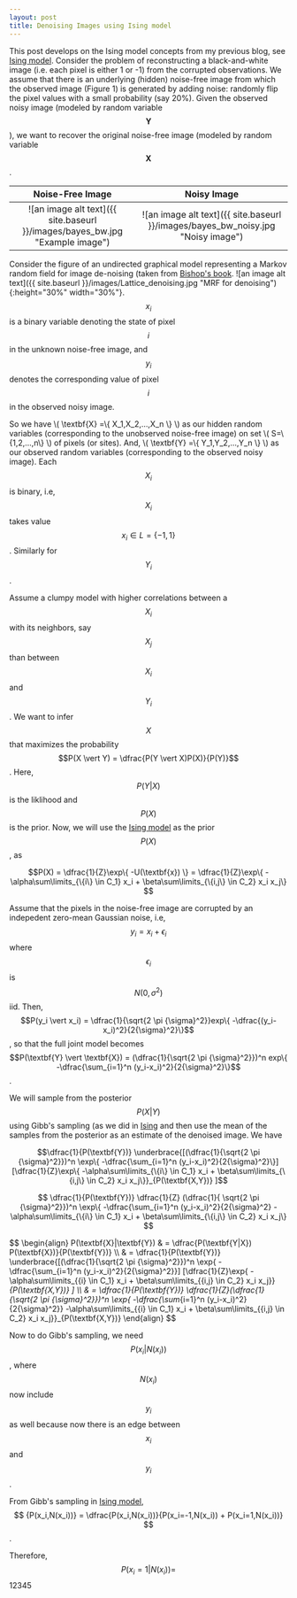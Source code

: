 ```yaml
---
layout: post
title: Denoising Images using Ising model
---
```

This post develops on the Ising model concepts from my previous blog, see [Ising model](https://pchanda.github.io/Ising-Model/). Consider the problem of reconstructing a black-and-white image (i.e. each pixel is either 1 or -1) from the corrupted observations. 
We assume that there is an underlying (hidden) noise-free image from which the observed image (Figure 1) is generated by adding noise: randomly flip the pixel values with a small probability (say 20%). Given the observed noisy image (modeled by random variable $$\textbf{Y}$$), we want to recover the original noise-free image (modeled by random variable $$\textbf{X}$$. 

Noise-Free Image           |  Noisy Image 
:-------------------------:|:-------------------------:
![an image alt text]({{ site.baseurl }}/images/bayes_bw.jpg "Example image") |  ![an image alt text]({{ site.baseurl }}/images/bayes_bw_noisy.jpg "Noisy image")



Consider the figure of an undirected graphical model representing a Markov random field for image de-noising (taken from [Bishop's book](https://www.google.com/url?sa=t&rct=j&q=&esrc=s&source=web&cd=2&cad=rja&uact=8&ved=0ahUKEwjUldT-8oLYAhWhTN8KHVBACEAQFggxMAE&url=http%3A%2F%2Fwww.springer.com%2Fus%2Fbook%2F9780387310732&usg=AOvVaw1GPxHb_WuZJZR2dfgJZpJT "Pattern Recognition and Machine Learning"). ![an image alt text]({{ site.baseurl }}/images/Lattice_denoising.jpg "MRF for denoising"){:height="30%" width="30%"}. $$x_i$$ is a binary variable denoting the state of pixel $$i$$ in the unknown noise-free image, and $$y_i$$ denotes the corresponding value of pixel $$i$$ in the observed noisy image. 

So we have \\( \textbf{X} =\\{ X_1,X_2,...,X_n \\} \\) as our hidden random variables (corresponding to the unobserved noise-free image) on set \\( S=\\{1,2,...,n\\} \\) of pixels (or sites). And,  \\( \textbf{Y} =\\{ Y_1,Y_2,...,Y_n \\} \\) as our observed random variables (corresponding to the observed noisy image). Each $$X_i$$ is binary, i.e, $$X_i$$ takes value $$x_i \in L=\{-1,1\}$$. Similarly for $$Y_i$$. 

Assume a clumpy model with higher correlations between a $$X_i$$ with its neighbors, say $$X_j$$ than between $$X_i$$ and $$Y_i$$. We want to infer $$X$$ that maximizes the probability $$P(X \vert Y) = \dfrac{P(Y \vert X)P(X)}{P(Y)}$$. Here, $$P(Y \vert X)$$ is the liklihood and $$P(X)$$ is the prior. Now, we will use the [Ising model](https://en.wikipedia.org/wiki/Ising_model) as the prior $$P(X)$$, as

$$P(X) = \dfrac{1}{Z}\exp\{ -U(\textbf{x}) \} = \dfrac{1}{Z}\exp\{ -\alpha\sum\limits_{\{i\} \in C_1} x_i + \beta\sum\limits_{\{i,j\} \in C_2} x_i x_j\} $$

Assume that the pixels in the noise-free image are corrupted by an indepedent zero-mean Gaussian noise, i.e,$$y_i = x_i + \epsilon_i$$ where $$\epsilon_i$$ is $$N(0,\sigma^2)$$ iid. Then, $$P(y_i \vert x_i) = \dfrac{1}{\sqrt{2 \pi {\sigma}^2}}exp\{ -\dfrac{(y_i-x_i)^2}{2{\sigma}^2}\}$$, so that the full joint model becomes $$P(\textbf{Y} \vert \textbf{X}) = (\dfrac{1}{\sqrt{2 \pi {\sigma}^2}})^n exp\{ -\dfrac{\sum_{i=1}^n (y_i-x_i)^2}{2{\sigma}^2}\}$$.

We will sample from the posterior $$P(X \vert Y)$$ using Gibb's sampling (as we did in [Ising](https://pchanda.github.io/Ising-Model/) and then use the mean of the samples from the posterior as an estimate of the denoised image. We have


$$\dfrac{1}{P(\textbf{Y})} \underbrace{[(\dfrac{1}{\sqrt{2 \pi {\sigma}^2}})^n \exp\{ -\dfrac{\sum_{i=1}^n (y_i-x_i)^2}{2{\sigma}^2}\}] [\dfrac{1}{Z}\exp\{ -\alpha\sum\limits_{\{i\} \in C_1} x_i + \beta\sum\limits_{\{i,j\} \in C_2} x_i x_j\}}_{P(\textbf{X,Y})} ]$$


$$ \dfrac{1}{P(\textbf{Y})} \dfrac{1}{Z} (\dfrac{1}{ \sqrt{2 \pi {\sigma}^2}})^n \exp\{ -\dfrac{\sum_{i=1}^n (y_i-x_i)^2}{2{\sigma}^2}   -\alpha\sum\limits_{\{i\} \in C_1} x_i + \beta\sum\limits_{\{i,j\} \in C_2} x_i x_j\}  $$


$$
\begin{align}
P(\textbf{X}|\textbf{Y}) & = \dfrac{P(\textbf{Y|X}) P(\textbf{X})}{P(\textbf{Y})} \\\\
& = \dfrac{1}{P(\textbf{Y})} \underbrace{[(\dfrac{1}{\sqrt{2 \pi {\sigma}^2}})^n \exp\{ -\dfrac{\sum_{i=1}^n (y_i-x_i)^2}{2{\sigma}^2}\}] [\dfrac{1}{Z}\exp\{ -\alpha\sum\limits_{\{i\} \in C_1} x_i + \beta\sum\limits_{\{i,j\} \in C_2} x_i x_j\}}_{P(\textbf{X,Y})} ] \\\\
& = \dfrac{1}{P(\textbf{Y})} \dfrac{1}{Z}(\dfrac{1}{\sqrt{2 \pi {\sigma}^2}})^n \exp\{ -\dfrac{\sum_{i=1}^n (y_i-x_i)^2}{2{\sigma}^2}\}  -\alpha\sum\limits_{\{i\} \in C_1} x_i + \beta\sum\limits_{\{i,j\} \in C_2} x_i x_j\}}_{P(\textbf{X,Y})} 
\end{align}
$$

Now to do Gibb's sampling, we need $$P(x_i \vert N(x_i))$$, where $$N(x_i)$$ now include $$y_i$$ as well because now there is an edge between $$x_i$$ and $$y_i$$.

From Gibb's sampling in [Ising model](https://en.wikipedia.org/wiki/Ising_model), 
$$ {P(x_i,N(x_i))} = \dfrac{P(x_i,N(x_i))}{P(x_i=-1,N(x_i)) + P(x_i=1,N(x_i))} $$.

Therefore, $$ {P(x_i=1\vert N(x_i))} = $$  12345
